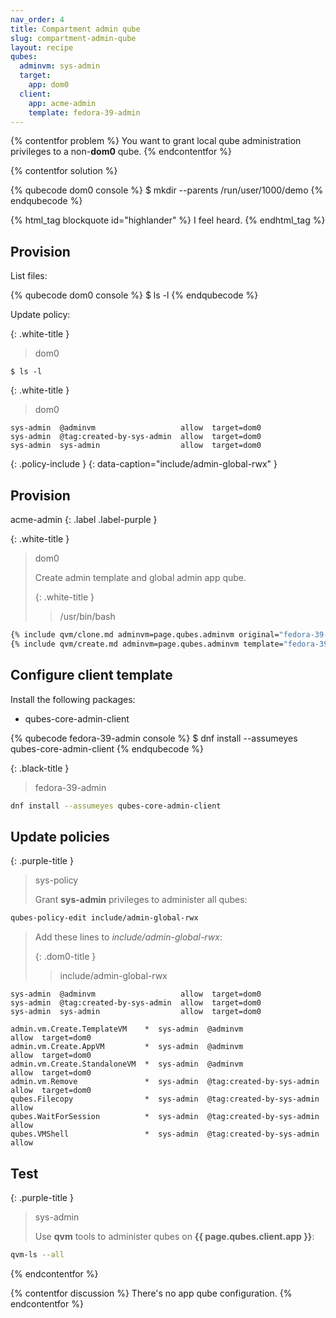 ```yaml
---
nav_order: 4
title: Compartment admin qube
slug: compartment-admin-qube
layout: recipe
qubes:
  adminvm: sys-admin
  target:
    app: dom0
  client:
    app: acme-admin
    template: fedora-39-admin
---
```


{% contentfor problem %}
You want to grant local qube administration privileges to a non-**dom0** qube.
{% endcontentfor %}

{% contentfor solution %}

{% qubecode dom0 console %}
$ mkdir --parents /run/user/1000/demo
{% endqubecode %}

{% html_tag blockquote id="highlander" %}
I feel heard.
{% endhtml_tag %}

## Provision

List files:

{% qubecode dom0 console %}
$ ls -l
{% endqubecode %}

Update policy:

{: .white-title }
> dom0
```console
$ ls -l
```

{: .white-title }
> dom0
```
sys-admin  @adminvm                   allow  target=dom0
sys-admin  @tag:created-by-sys-admin  allow  target=dom0
sys-admin  sys-admin                  allow  target=dom0
```
{: .policy-include }
{: data-caption="include/admin-global-rwx" }



## Provision
acme-admin
{: .label .label-purple }

{: .white-title }
> dom0
> 
> Create admin template and global admin app qube.
> 
> {: .white-title }
>> /usr/bin/bash
```bash
{% include qvm/clone.md adminvm=page.qubes.adminvm original="fedora-39-xfce" clone=page.qubes.client.template -%}
{% include qvm/create.md adminvm=page.qubes.adminvm template="fedora-39-admin" label="purple" class="AppVM" qube=page.qubes.client.template -%}
```

## Configure client template

Install the following packages:

- qubes-core-admin-client

{% qubecode fedora-39-admin console %}
$ dnf install --assumeyes qubes-core-admin-client
{% endqubecode %}

{: .black-title }
> fedora-39-admin
> 
```bash
dnf install --assumeyes qubes-core-admin-client
```

## Update policies

{: .purple-title }
> sys-policy
> 
> Grant **sys-admin** privileges to administer all qubes:
```bash
qubes-policy-edit include/admin-global-rwx
```
> Add these lines to _include/admin-global-rwx_:
> 
> {: .dom0-title }
>> include/admin-global-rwx
>>
```
sys-admin  @adminvm                   allow  target=dom0
sys-admin  @tag:created-by-sys-admin  allow  target=dom0
sys-admin  sys-admin                  allow  target=dom0
```
> 
    admin.vm.Create.TemplateVM    *  sys-admin  @adminvm                   allow  target=dom0
    admin.vm.Create.AppVM         *  sys-admin  @adminvm                   allow  target=dom0
    admin.vm.Create.StandaloneVM  *  sys-admin  @adminvm                   allow  target=dom0
    admin.vm.Remove               *  sys-admin  @tag:created-by-sys-admin  allow  target=dom0
    qubes.Filecopy                *  sys-admin  @tag:created-by-sys-admin  allow
    qubes.WaitForSession          *  sys-admin  @tag:created-by-sys-admin  allow
    qubes.VMShell                 *  sys-admin  @tag:created-by-sys-admin  allow

## Test

{: .purple-title }
> sys-admin
> 
> Use **qvm** tools to administer qubes on **{{ page.qubes.client.app }}**:
```bash
qvm-ls --all
```
{% endcontentfor %}

{% contentfor discussion %}
There's no app qube configuration.
{% endcontentfor %}
